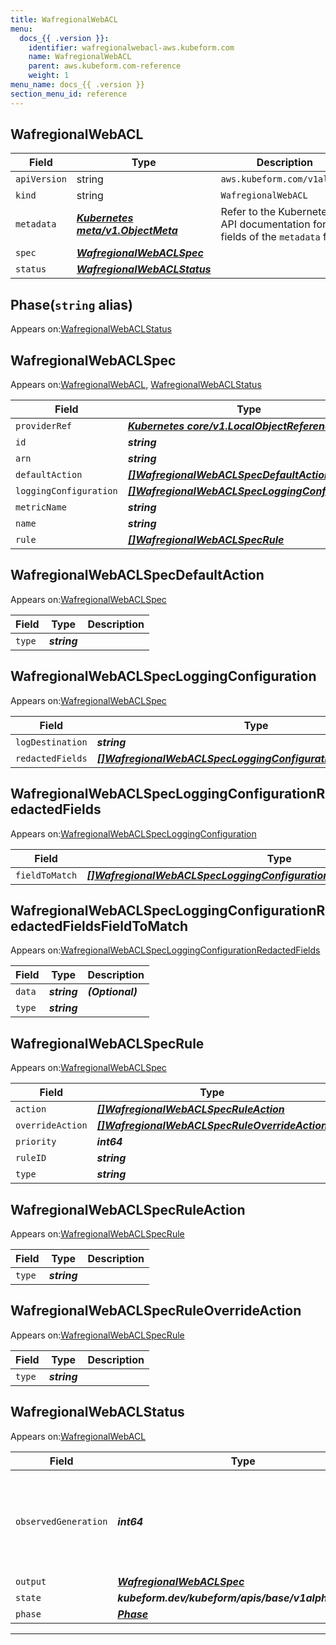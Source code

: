 ```yaml
---
title: WafregionalWebACL
menu:
  docs_{{ .version }}:
    identifier: wafregionalwebacl-aws.kubeform.com
    name: WafregionalWebACL
    parent: aws.kubeform.com-reference
    weight: 1
menu_name: docs_{{ .version }}
section_menu_id: reference
---
```


## WafregionalWebACL
| Field | Type | Description |
| ------ | ----- | ----------- |
| `apiVersion` | string | `aws.kubeform.com/v1alpha1` |
|    `kind` | string | `WafregionalWebACL` |
| `metadata` | ***[Kubernetes meta/v1.ObjectMeta](https://v1-18.docs.kubernetes.io/docs/reference/generated/kubernetes-api/v1.18/#objectmeta-v1-meta)***|Refer to the Kubernetes API documentation for the fields of the `metadata` field.|
| `spec` | ***[WafregionalWebACLSpec](#wafregionalwebaclspec)***||
| `status` | ***[WafregionalWebACLStatus](#wafregionalwebaclstatus)***||
## Phase(`string` alias)

Appears on:[WafregionalWebACLStatus](#wafregionalwebaclstatus)

## WafregionalWebACLSpec

Appears on:[WafregionalWebACL](#wafregionalwebacl), [WafregionalWebACLStatus](#wafregionalwebaclstatus)

| Field | Type | Description |
| ------ | ----- | ----------- |
| `providerRef` | ***[Kubernetes core/v1.LocalObjectReference](https://v1-18.docs.kubernetes.io/docs/reference/generated/kubernetes-api/v1.18/#localobjectreference-v1-core)***||
| `id` | ***string***||
| `arn` | ***string***| ***(Optional)*** |
| `defaultAction` | ***[[]WafregionalWebACLSpecDefaultAction](#wafregionalwebaclspecdefaultaction)***||
| `loggingConfiguration` | ***[[]WafregionalWebACLSpecLoggingConfiguration](#wafregionalwebaclspecloggingconfiguration)***| ***(Optional)*** |
| `metricName` | ***string***||
| `name` | ***string***||
| `rule` | ***[[]WafregionalWebACLSpecRule](#wafregionalwebaclspecrule)***| ***(Optional)*** |
## WafregionalWebACLSpecDefaultAction

Appears on:[WafregionalWebACLSpec](#wafregionalwebaclspec)

| Field | Type | Description |
| ------ | ----- | ----------- |
| `type` | ***string***||
## WafregionalWebACLSpecLoggingConfiguration

Appears on:[WafregionalWebACLSpec](#wafregionalwebaclspec)

| Field | Type | Description |
| ------ | ----- | ----------- |
| `logDestination` | ***string***||
| `redactedFields` | ***[[]WafregionalWebACLSpecLoggingConfigurationRedactedFields](#wafregionalwebaclspecloggingconfigurationredactedfields)***| ***(Optional)*** |
## WafregionalWebACLSpecLoggingConfigurationRedactedFields

Appears on:[WafregionalWebACLSpecLoggingConfiguration](#wafregionalwebaclspecloggingconfiguration)

| Field | Type | Description |
| ------ | ----- | ----------- |
| `fieldToMatch` | ***[[]WafregionalWebACLSpecLoggingConfigurationRedactedFieldsFieldToMatch](#wafregionalwebaclspecloggingconfigurationredactedfieldsfieldtomatch)***||
## WafregionalWebACLSpecLoggingConfigurationRedactedFieldsFieldToMatch

Appears on:[WafregionalWebACLSpecLoggingConfigurationRedactedFields](#wafregionalwebaclspecloggingconfigurationredactedfields)

| Field | Type | Description |
| ------ | ----- | ----------- |
| `data` | ***string***| ***(Optional)*** |
| `type` | ***string***||
## WafregionalWebACLSpecRule

Appears on:[WafregionalWebACLSpec](#wafregionalwebaclspec)

| Field | Type | Description |
| ------ | ----- | ----------- |
| `action` | ***[[]WafregionalWebACLSpecRuleAction](#wafregionalwebaclspecruleaction)***| ***(Optional)*** |
| `overrideAction` | ***[[]WafregionalWebACLSpecRuleOverrideAction](#wafregionalwebaclspecruleoverrideaction)***| ***(Optional)*** |
| `priority` | ***int64***||
| `ruleID` | ***string***||
| `type` | ***string***| ***(Optional)*** |
## WafregionalWebACLSpecRuleAction

Appears on:[WafregionalWebACLSpecRule](#wafregionalwebaclspecrule)

| Field | Type | Description |
| ------ | ----- | ----------- |
| `type` | ***string***||
## WafregionalWebACLSpecRuleOverrideAction

Appears on:[WafregionalWebACLSpecRule](#wafregionalwebaclspecrule)

| Field | Type | Description |
| ------ | ----- | ----------- |
| `type` | ***string***||
## WafregionalWebACLStatus

Appears on:[WafregionalWebACL](#wafregionalwebacl)

| Field | Type | Description |
| ------ | ----- | ----------- |
| `observedGeneration` | ***int64***| ***(Optional)*** Resource generation, which is updated on mutation by the API Server.|
| `output` | ***[WafregionalWebACLSpec](#wafregionalwebaclspec)***| ***(Optional)*** |
| `state` | ***kubeform.dev/kubeform/apis/base/v1alpha1.State***| ***(Optional)*** |
| `phase` | ***[Phase](#phase)***| ***(Optional)*** |
---
